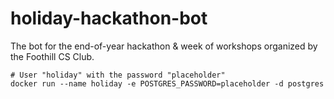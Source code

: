 # holiday-hackathon-bot
The bot for the end-of-year hackathon &amp; week of workshops organized by the Foothill CS Club.

```shell
# User "holiday" with the password "placeholder"
docker run --name holiday -e POSTGRES_PASSWORD=placeholder -d postgres
```
